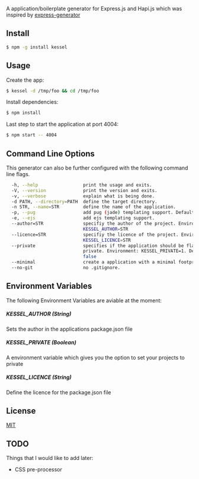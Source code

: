 A application/boilerplate generator for Express.js and Hapi.js which was inspired by [express-generator](https://github.com/expressjs/generator)

## Install

```sh
$ npm -g install kessel
```

## Usage

Create the app:

```sh
$ kessel -d /tmp/foo && cd /tmp/foo
```

Install dependencies:

```sh
$ npm install
```

Last step to start the application at port 4004:

```sh
$ npm start -- 4004
```

## Command Line Options

This generator can also be further configured with the following command line flags.

```sh
  -h, --help                 print the usage and exits.
  -V, --version              print the version and exits.
  -v, --verbose              explain what is being done.
  -d PATH, --directory=PATH  define the target directory.
  -n STR, --name=STR         define the name of the application.
  -p, --pug                  add pug (jade) templating support. Default: true
  -e, --ejs                  add ejs templating support.
  --author=STR               specifiy the author of the project. Environment:
                             KESSEL_AUTHOR=STR
  --licence=STR              specifiy the licence of the project. Environment:
                             KESSEL_LICENCE=STR
  --private                  specifies if the application should be flagged as
                             private. Environment: KESSEL_PRIVATE=1. Default:
                             false
  --minimal                  create a application with a minimal footprint.
  --no-git                   no .gitignore.
```

## Environment Variables

The following Environment Variables are aviable at the moment:

##### **KESSEL_AUTHOR** (String) 
Sets the author in the applications package.json file

##### **KESSEL_PRIVATE** (Boolean)
A environment variable which gives you the option to set your projects to private

##### **KESSEL_LICENCE** (String)
Define the licence for the package.json file

## License

[MIT](LICENSE)

## TODO

Things that I would like to add later:

- CSS pre-processor
